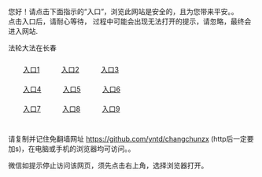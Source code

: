 您好！请点击下面指示的“入口”，浏览此网站是安全的，且为您带来平安。。 <br/>
点击入口后，请耐心等待， 过程中可能会出现无法打开的提示，请忽略，最终会进入网站. </br>

法轮大法在长春<br/>
<div style="padding:10px"><a style="margin:20px" target="_blank" href="https://dxxhxvingdtht.cloudfront.net/2Qpsp?yucefby" id="ccLink1" rel="nofollow">入口1</a> <a target="_blank" style="margin:20px" href="https://d3e9odgkojzp7r.cloudfront.net/2Qpsp?cfhmtwgz" id="ccLink2" rel="nofollow">入口2</a> <a style="margin:20px" target="_blank" href="https://d1mig4zkh4ke0m.cloudfront.net/2Qpsp?yscer" id="ccLink3" rel="nofollow">入口3</a></div>

<div style="padding:10px" ><a style="margin:20px" target="_blank" href="https://dxxhxvingdtht.cloudfront.net/2Qpsp?yucefby" id="ccLink4" rel="nofollow">入口4</a> <a style="margin:20px" href="https://d3e9odgkojzp7r.cloudfront.net/2Qpsp?cfhmtwgz" target="_blank" id="ccLink5" rel="nofollow">入口5</a> <a style="margin:20px" href="https://d1mig4zkh4ke0m.cloudfront.net/2Qpsp?yscer" target="_blank" id="ccLink6" rel="nofollow">入口6</a></div>

<div style="padding:10px"><a style="margin:20px" target="_blank" href="https://dxxhxvingdtht.cloudfront.net/2Qpsp?yucefby" id="ccLink7" rel="nofollow">入口7</a> <a style="margin:20px" href="https://d3e9odgkojzp7r.cloudfront.net/2Qpsp?cfhmtwgz" target="_blank" id="ccLink8" rel="nofollow">入口8</a> <a style="margin:20px" target="_blank" href="https://d1mig4zkh4ke0m.cloudfront.net/2Qpsp?yscer" id="ccLink9" rel="nofollow">入口9</a></div>

<br/>



请复制并记住免翻墙网址 https://github.com/yntd/changchunzx (http后一定要加s)，在电脑或手机的浏览器均可访问。。<br/>

微信如提示停止访问该网页，须先点击右上角，选择浏览器打开。
